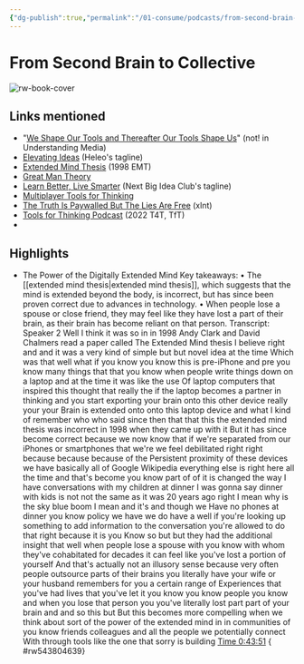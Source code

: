 ```yaml
---
{"dg-publish":true,"permalink":"/01-consume/podcasts/from-second-brain-to-collective/","title":"From Second Brain to Collective"}
---
```


# From Second Brain to Collective

![rw-book-cover](https://images.weserv.nl/?url=https%3A%2F%2Fd3t3ozftmdmh3i.cloudfront.net%2Fproduction%2Fpodcast_uploaded_nologo%2F31786786%2F31786786-1664910238499-e92ae0ae1fbb7.jpg&w=300&h=300)

## Links mentioned

- "[We Shape Our Tools and Thereafter Our Tools Shape Us](http://mcluhangalaxy.wordpress.com/2013/04/01/we-shape-our-tools-and-thereafter-our-tools-shape-us/)" (not! in Understanding Media)
- [Elevating Ideas](https://bra.in/9q5o6V) (Heleo's tagline)
- [Extended Mind Thesis](https://en.wikipedia.org/wiki/Extended_mind_thesis) (1998 EMT)
- [Great Man Theory](http://en.wikipedia.org/wiki/Great_Man_Theory)
- [Learn Better, Live Smarter](https://bra.in/5pKKbr) (Next Big Idea Club's tagline)
- [Multiplayer Tools for Thinking](https://bra.in/8p63zP)
- [The Truth Is Paywalled But The Lies Are Free](https://www.currentaffairs.org/2020/08/the-truth-is-paywalled-but-the-lies-are-free/) (xlnt)
- [Tools for Thinking Podcast](https://bra.in/2vGNna) (2022 T4T, TfT)
- 
## Highlights
- The Power of the Digitally Extended Mind
  Key takeaways:
  • The [[extended mind thesis\|extended mind thesis]], which suggests that the mind is extended beyond the body, is incorrect, but has since been proven correct due to advances in technology.
  • When people lose a spouse or close friend, they may feel like they have lost a part of their brain, as their brain has become reliant on that person.
  Transcript:
  Speaker 2
  Well I think it was so in in 1998 Andy Clark and David Chalmers read a paper called The Extended Mind thesis I believe right and and it was a very kind of simple but but novel idea at the time Which was that well what if you know you know this is pre-iPhone and pre you know many things that that you know when people write things down on a laptop and at the time it was like the use Of laptop computers that inspired this thought that really the if the laptop becomes a partner in thinking and you start exporting your brain onto this other device really your your Brain is extended onto onto this laptop device and what I kind of remember who who said since then that that this the extended mind thesis was incorrect in 1998 when they came up with it But it has since become correct because we now know that if we're separated from our iPhones or smartphones that we're we feel debilitated right right because because because of the Persistent proximity of these devices we have basically all of Google Wikipedia everything else is right here all the time and that's become you know part of of it is changed the way I have conversations with my children at dinner I was gonna say dinner with kids is not not the same as it was 20 years ago right I mean why is the sky blue boom I mean and it's and though we Have no phones at dinner you know policy we have we do have a well if you're looking up something to add information to the conversation you're allowed to do that right because it is you Know so but but they had the additional insight that well when people lose a spouse with you know with whom they've cohabitated for decades it can feel like you've lost a portion of yourself And that's actually not an illusory sense because very often people outsource parts of their brains you literally have your wife or your husband remembers for you a certain range of Experiences that you've had lives that you've let it you know you know people you know and when you lose that person you you've literally lost part part of your brain and and so this but But this becomes more compelling when we think about sort of the power of the extended mind in in communities of you know friends colleagues and all the people we potentially connect With through tools like the one that sorry is building [Time 0:43:51](https://readwise.io/open/543804639)
{ #rw543804639}


